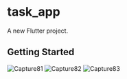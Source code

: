 # task_app

A new Flutter project.

## Getting Started

![Capture81](https://github.com/Al-amin-bin/task_app/assets/112118991/77f48fd7-4e85-426a-ac5e-797453942a27)
![Capture82](https://github.com/Al-amin-bin/task_app/assets/112118991/6d2da1d9-30ca-4e8e-b1fd-df4663b7fb80)
![Capture83](https://github.com/Al-amin-bin/task_app/assets/112118991/8c29f695-fc56-4082-8791-9443c7ca610b)
